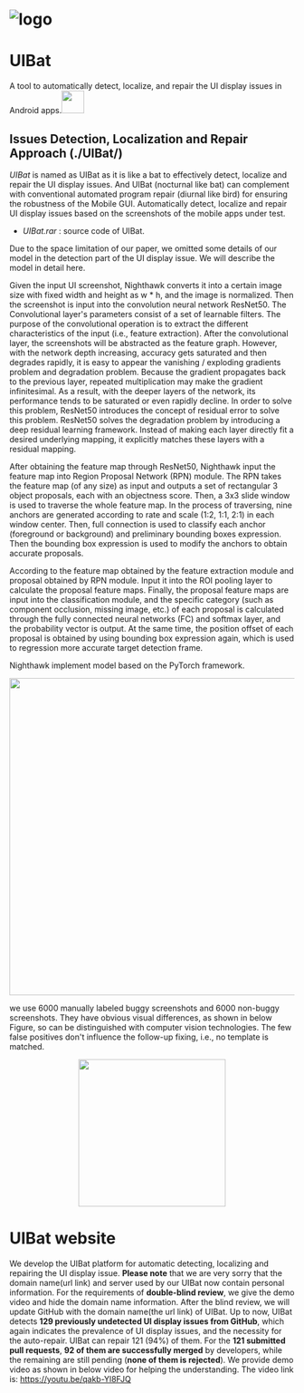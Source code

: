 # ![logo](https://github.com/UIBat/UIBat/blob/main/UIBat-logol-1.png) 

# UIBat
A tool to automatically detect, localize, and repair the UI display issues in Android apps.<img style="width:40px" src="https://github.com/UIBat/UIBat/blob/main/UIBat-logol-2.png"> 



## Issues Detection, Localization and Repair Approach (./UIBat/)
*UIBat* is named as UIBat as it is like a bat to effectively detect, localize and repair the UI display issues. And UIBat (nocturnal like bat) can complement with conventional automated program repair (diurnal like bird) for ensuring the robustness of the Mobile GUI. Automatically detect, localize and repair UI display issues based on the screenshots of the mobile apps under test.
* *UIBat.rar* : source code of UIBat.

Due to the space limitation of our paper, we omitted some details of our model in the detection part of the UI display issue. We will describe the model in detail here.

Given the input UI screenshot, Nighthawk converts it into a certain image size with fixed width and height as w * h, and the image is normalized. Then the screenshot is input into the convolution neural network ResNet50. The Convolutional layer's parameters consist of a set of learnable filters. The purpose of the convolutional operation is to extract the different characteristics of the input (i.e., feature extraction). After the convolutional layer, the screenshots will be abstracted as the feature graph. 
However, with the network depth increasing, accuracy gets saturated and then degrades rapidly, it is easy to appear the vanishing / exploding gradients problem and degradation problem. Because the gradient propagates back to the previous layer, repeated multiplication may make the gradient infinitesimal. As a result, with the deeper layers of the network, its performance tends to be saturated or even rapidly decline. In order to solve this problem, ResNet50 introduces the concept of residual error to solve this problem. ResNet50 solves the degradation problem by introducing a deep residual learning framework. Instead of making each layer directly fit a desired underlying mapping, it explicitly matches these layers with a residual mapping. 

After obtaining the feature map through ResNet50, Nighthawk input the feature map into Region Proposal Network (RPN) module. The RPN takes the feature map (of any size) as input and outputs a set of rectangular 3 object proposals, each with an objectness score. Then, a 3x3 slide window is used to traverse the whole feature map. In the process of traversing, nine anchors are generated according to rate and scale (1:2, 1:1, 2:1) in each window center. Then, full connection is used to classify each anchor (foreground or background) and preliminary bounding boxes expression. Then the bounding box expression is used to modify the anchors to obtain accurate proposals. 

According to the feature map obtained by the feature extraction module and proposal obtained by RPN module. Input it into the ROI pooling layer to calculate the proposal feature maps. Finally, the proposal feature maps are input into the classification module, and the specific category (such as component occlusion, missing image, etc.) of each proposal is calculated through the fully connected neural networks (FC) and softmax layer, and the probability vector is output. At the same time, the position offset of each proposal is obtained by using bounding box expression again, which is used to regression more accurate target detection frame.

Nighthawk implement model based on the PyTorch framework. 



<!-- ![Overview of UIBat](https://github.com/UIBat/UIBat/blob/main/overview-11.png)-->

<div align=center>
<img src="https://github.com/UIBat/UIBat/blob/main/overview-v2-11.png" height="560px"/>
</div>

we use 6000 manually labeled buggy screenshots and 6000 non-buggy screenshots. They have obvious visual differences, as shown in below Figure, so can be distinguished with computer vision technologies. The few false positives don't influence the follow-up fixing, i.e., no template is matched.

<div align=center>
<img src="https://github.com/UIBat/UIBat/blob/main/5-kind-bug.png" height="260px"/>
</div>

# UIBat website

We develop the UIBat platform for automatic detecting, localizing and repairing the UI display issue. 
**Please note** that we are very sorry that the domain name(url link) and server used by our UIBat now contain personal information. For the requirements of **double-blind review**, we give the demo video and hide the domain name information. After the blind review, we will update GitHub with the domain name(the url link) of UIBat. 
Up to now, UIBat detects **129 previously undetected UI display issues from GitHub**, which again indicates the prevalence of UI display issues, and the necessity for the auto-repair. UIBat can repair 121 (94%) of them. For the **121 submitted pull requests**, **92 of them are successfully merged** by developers, while the remaining are still pending (**none of them is rejected**).
We provide demo video as shown in below video for helping the understanding. The video link is: https://youtu.be/qakb-Yl8FJQ

